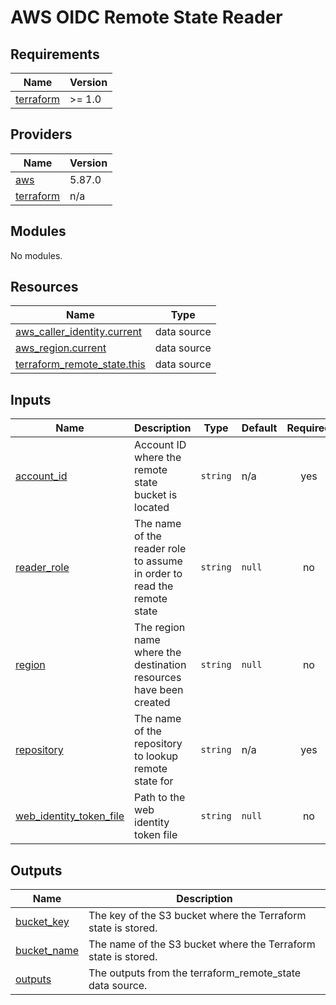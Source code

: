# AWS OIDC Remote State Reader

<!-- BEGIN_TF_DOCS -->
## Requirements

| Name | Version |
|------|---------|
| <a name="requirement_terraform"></a> [terraform](#requirement\_terraform) | >= 1.0 |

## Providers

| Name | Version |
|------|---------|
| <a name="provider_aws"></a> [aws](#provider\_aws) | 5.87.0 |
| <a name="provider_terraform"></a> [terraform](#provider\_terraform) | n/a |

## Modules

No modules.

## Resources

| Name | Type |
|------|------|
| [aws_caller_identity.current](https://registry.terraform.io/providers/hashicorp/aws/latest/docs/data-sources/caller_identity) | data source |
| [aws_region.current](https://registry.terraform.io/providers/hashicorp/aws/latest/docs/data-sources/region) | data source |
| [terraform_remote_state.this](https://registry.terraform.io/providers/hashicorp/terraform/latest/docs/data-sources/remote_state) | data source |

## Inputs

| Name | Description | Type | Default | Required |
|------|-------------|------|---------|:--------:|
| <a name="input_account_id"></a> [account\_id](#input\_account\_id) | Account ID where the remote state bucket is located | `string` | n/a | yes |
| <a name="input_reader_role"></a> [reader\_role](#input\_reader\_role) | The name of the reader role to assume in order to read the remote state | `string` | `null` | no |
| <a name="input_region"></a> [region](#input\_region) | The region name where the destination resources have been created | `string` | `null` | no |
| <a name="input_repository"></a> [repository](#input\_repository) | The name of the repository to lookup remote state for | `string` | n/a | yes |
| <a name="input_web_identity_token_file"></a> [web\_identity\_token\_file](#input\_web\_identity\_token\_file) | Path to the web identity token file | `string` | `null` | no |

## Outputs

| Name | Description |
|------|-------------|
| <a name="output_bucket_key"></a> [bucket\_key](#output\_bucket\_key) | The key of the S3 bucket where the Terraform state is stored. |
| <a name="output_bucket_name"></a> [bucket\_name](#output\_bucket\_name) | The name of the S3 bucket where the Terraform state is stored. |
| <a name="output_outputs"></a> [outputs](#output\_outputs) | The outputs from the terraform\_remote\_state data source. |
<!-- END_TF_DOCS -->
